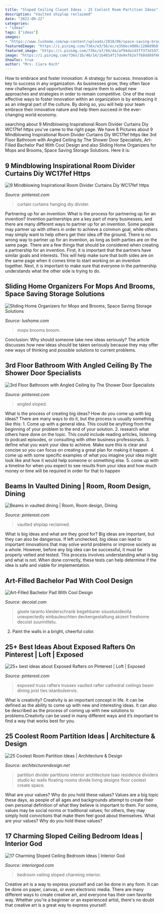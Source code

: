 ```yaml
---
title: "Sloped Ceiling Closet Ideas : 25 Coolest Room Partition Ideas"
description: "Vaulted shiplap reclaimed"
date: "2022-09-22"
categories:
- "ideas"
tags: ["ideas"]
images:
- "https://www.lushome.com/wp-content/uploads/2018/06/space-saving-broom-storage-solutions-2-300x472.jpg"
featuredImage: "https://i.pinimg.com/736x/e3/56/ec/e356ec4006c120689b8f018c061b1856.jpg"
featured_image: "https://i.pinimg.com/736x/af/94/da/af94da1d3ff373d1973994848c06b7cd.jpg"
image: "https://i.pinimg.com/736x/1b/40/14/1b4014f17de9ef62e7f68dd89f6658ab.jpg"
ShowToc: true
author: "Mrs. Ciara Koch"
---
```



How to embrace and foster innovation: A strategy for success.
Innovation is key to success in any organization. As businesses grow, they often face new challenges and opportunities that require them to adopt new approaches and strategies in order to remain competitive. One of the most effective ways to foster innovation within an organization is by embracing it as an integral part of the culture. By doing so, you will help your team embrace their innovative nature and help them succeed in the ever-changing world economy.

	

		
searching about 9 Mindblowing Inspirational Room Divider Curtains Diy WC17fef https you've came to the right page. We have 8 Pictures about 9 Mindblowing Inspirational Room Divider Curtains Diy WC17fef https like 3rd Floor Bathroom with Angled Ceiling by The Shower Door Specialists, Art-Filled Bachelor Pad With Cool Design and also Sliding Home Organizers for Mops and Brooms, Space Saving Storage Solutions. Here it is:
		
    
## 9 Mindblowing Inspirational Room Divider Curtains Diy WC17fef Https

<img loading=lazy src="https://i.pinimg.com/736x/af/94/da/af94da1d3ff373d1973994848c06b7cd.jpg" onerror="this.onerror=null;this.src='https://tse4.mm.bing.net/th?id=OIP.0ub0CV8dlGcyvmnTzft2rwHaJ3&amp;pid=15.1';" alt="9 Mindblowing Inspirational Room Divider Curtains Diy WC17fef https">

_Source: pinterest.com_

>curtain curtains hanging diy divider. 

	

Partnering up for an invention: What is the process for partnering up for an invention?
Invention partnerships are a key part of many businesses, and there are many different ways to partner up for an invention. Some people may partner up with others in order to achieve a common goal, while others may simply want to help others get their idea off the ground. There is no wrong way to partner up for an invention, as long as both parties are on the same page.
There are a few things that should be considered when creating a partnership for an invention. First, it is important that the partners have similar goals and interests. This will help make sure that both sides are on the same page when it comes time to start working on an invention together. Next, it is important to make sure that everyone in the partnership understands what the other side is trying to do.

    
## Sliding Home Organizers For Mops And Brooms, Space Saving Storage Solutions

<img loading=lazy src="https://www.lushome.com/wp-content/uploads/2018/06/space-saving-broom-storage-solutions-2-300x472.jpg" onerror="this.onerror=null;this.src='https://tse1.mm.bing.net/th?id=OIP.0BxguaYiXrkvRDTcyykwtgAAAA&amp;pid=15.1';" alt="Sliding Home Organizers for Mops and Brooms, Space Saving Storage Solutions">

_Source: lushome.com_

>mops brooms broom. 

	

Conclusion: Why should someone take new ideas seriously?
The article discusses how new ideas should be taken seriously because they may offer new ways of thinking and possible solutions to current problems.

    
## 3rd Floor Bathroom With Angled Ceiling By The Shower Door Specialists

<img loading=lazy src="https://i.pinimg.com/736x/47/44/31/4744318693cf1263118f2cdde7507af3.jpg" onerror="this.onerror=null;this.src='https://tse2.mm.bing.net/th?id=OIP.WsxI8qeAGSr7KhhvyFE72QHaKr&amp;pid=15.1';" alt="3rd Floor Bathroom with Angled Ceiling by The Shower Door Specialists">

_Source: pinterest.com_

>angled sloped. 

	

What is the process of creating big ideas?
How do you come up with big ideas? There are many ways to do it, but the process is usually something like this: 1. Come up with a general idea. This could be anything from the beginning of your problem to the end of your solution. 2. research what others have done on the topic. This could include reading articles, listening to podcast episodes, or consulting with other business professionals. 3. define what you want your idea to achieve. Make sure this is clear and concise so you can focus on creating a great plan for making it happen. 4. come up with some specific examples of what you imagine your idea might look like and how it would help someone or something else. 5. come up with a timeline for when you expect to see results from your idea and how much money or time will be required in order for that to happen 
    
## Beams In Vaulted Dining | Room, Room Design, Dining

<img loading=lazy src="https://i.pinimg.com/736x/1b/40/14/1b4014f17de9ef62e7f68dd89f6658ab.jpg" onerror="this.onerror=null;this.src='https://tse3.mm.bing.net/th?id=OIP.KeP1GMKxIl7tR_cl1JnMXgHaJ3&amp;pid=15.1';" alt="Beams in vaulted dining | Room, Room design, Dining">

_Source: pinterest.com_

>vaulted shiplap reclaimed. 

	

What is big ideas and what are they good for?
Big ideas are important, but they can also be dangerous. If left unchecked, big ideas can lead to important innovations that may solve world problems or improve society as a whole. However, before any big idea can be successful, it must be properly vetted and tested. This process involves understanding what is big and what is not. When done correctly, these tests can help determine if the idea is safe and viable for implementation.

    
## Art-Filled Bachelor Pad With Cool Design

<img loading=lazy src="https://cdn.decoist.com/wp-content/uploads/2013/12/walk-in-closet-design-idea.jpg" onerror="this.onerror=null;this.src='https://tse3.mm.bing.net/th?id=OIP.oxgXZizHRXqPR-qzDI0JwwHaLH&amp;pid=15.1';" alt="Art-Filled Bachelor Pad With Cool Design">

_Source: decoist.com_

>gisele taranto kleiderschrank begehbarer sisustusideoita unexpectedly einbauleuchten deckengestaltung akzent freshome decoist suunnittelu. 

	

2. Paint the walls in a bright, cheerful color.

    
## 25+ Best Ideas About Exposed Rafters On Pinterest | Loft | Exposed

<img loading=lazy src="https://i.pinimg.com/736x/e3/56/ec/e356ec4006c120689b8f018c061b1856.jpg" onerror="this.onerror=null;this.src='https://tse3.mm.bing.net/th?id=OIP.stD1uy2Gbgnwd1C6kU7TuwHaLH&amp;pid=15.1';" alt="25+ best ideas about Exposed Rafters on Pinterest | Loft | Exposed">

_Source: pinterest.com_

>exposed truss rafters trusses vaulted rafter cathedral ceilings beam dining joist ties istanbulservis. 

	

What is creativity?
Creativity is an important concept in life. It can be defined as the ability to come up with new and interesting ideas. It can also be described as the process of coming up with new solutions to problems.Creativity can be used in many different ways and it’s important to find a way that works best for you.

    
## 25 Coolest Room Partition Ideas | Architecture &amp; Design

<img loading=lazy src="http://cdn.architecturendesign.net/wp-content/uploads/2014/08/559.jpg" onerror="this.onerror=null;this.src='https://tse2.mm.bing.net/th?id=OIP.ezvH4qoRj1glBCBnrbwgYgHaLH&amp;pid=15.1';" alt="25 Coolest Room Partition Ideas | Architecture &amp; Design">

_Source: architecturendesign.net_

>partition divider partitions interior architecture tsao residence dividers studio kc walls floating rooms divide living designs floor coolest create space. 

	

What are your values? Why do you hold these values?
Values are a big topic these days, as people of all ages and backgrounds attempt to create their own personal definition of what they believe is important to them. For some, values may be social norms or traditional values; for others, they may simply hold convictions that make them feel good about themselves. What are your values? Why do you hold these values?

    
## 17 Charming Sloped Ceiling Bedroom Ideas | Interior God

<img loading=lazy src="http://interiorgod.com/wp-content/uploads/2016/07/Charming-Sloped-Ceiling-Bedroom.jpg" onerror="this.onerror=null;this.src='https://tse1.mm.bing.net/th?id=OIP.VC7YHGAApaw0r5kh-il3vwHaLH&amp;pid=15.1';" alt="17 Charming Sloped Ceiling Bedroom Ideas | Interior God">

_Source: interiorgod.com_

>bedroom ceiling sloped charming interior. 

	

Creative art is a way to express yourself and can be done in any form. It can be done on paper, canvas, or even electronic media. There are many different ways to create creative art, and everyone has their own favorite way. Whether you're a beginner or an experienced artist, there's no doubt that creative art is a great way to express yourself.

